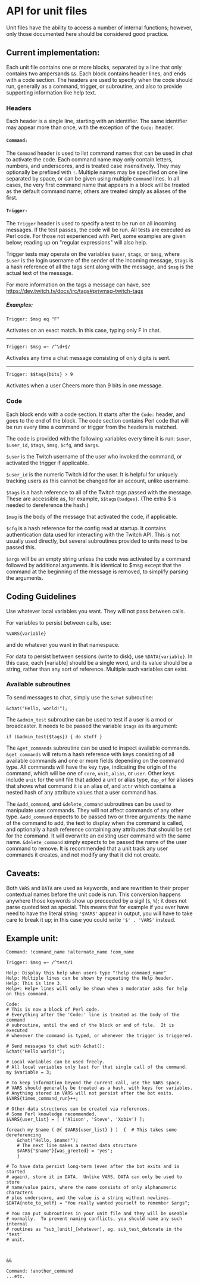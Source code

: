 # API for unit files

Unit files have the ability to access a number of internal functions;
however, only those documented here should be considered good practice.

## Current implementation:

Each unit file contains one or more blocks,
separated by a line that only contains two ampersands `&&`.
Each block contains header lines, and ends with a code section.
The headers are used to specify when the code should run,
generally as a command, trigger, or subroutine,
and also to provide supporting information like help text.


### Headers

Each header is a single line, starting with an identifier.
The same identifier may appear more than once,
with the exception of the `Code:` header.


#### `Command:`

The `Command` header is used to list command names
that can be used in chat to activate the code.
Each command name may only contain letters, numbers, and underscores,
and is treated case insensitively.
They may optionally be prefixed with `!`.
Multiple names may be specified on one line separated by space,
or can be given using multiple `Command` lines.
In all cases, the very first command name that appears in a block will be
treated as the default command name;
others are treated simply as aliases of the first.


#### `Trigger:`

The `Trigger` header is used to specify a test
to be run on all incoming messages.
If the test passes, the code will be run.
All tests are executed as Perl code.
For those not experienced with Perl, some examples are given below;
reading up on "regular expressions" will also help.

Trigger tests may operate on the variables `$user`, `$tags`, or `$msg`,
where `$user` is the login username of the sender of the incoming message,
`$tags` is a hash reference of all the tags sent along with the message,
and `$msg` is the actual text of the message.

For more information on the tags a message can have, see
https://dev.twitch.tv/docs/irc/tags#privmsg-twitch-tags


##### Examples:

    Trigger: $msg eq "F"

Activates on an exact match.  In this case, typing only F in chat.

----

    Trigger: $msg =~ /^\d+$/

Activates any time a chat message consisting of only digits is sent.

----

    Trigger: $$tags{bits} > 9

Activates when a user Cheers more than 9 bits in one message.





### Code

Each block ends with a code section.
It starts after the `Code:` header, and goes to the end of the block.
The code section contains Perl code that will be run
every time a command or trigger from the headers is matched.

The code is provided with the following variables every time it is run:
`$user`, `$user_id`, `$tags`, `$msg`, `$cfg`, and `$args`.

`$user` is the Twitch username of the user who invoked the command,
or activated the trigger if applicable.

`$user_id` is the numeric Twitch id for the user.  It is helpful for
uniquely tracking users as this cannot be changed for an account, unlike
username.

`$tags` is a hash reference to all of the Twitch tags passed with the message.
These are accessible as, for example, `$$tags{badges}`.
(The extra $ is needed to dereference the hash.)

`$msg` is the body of the message that activated the code, if applicable.

`$cfg` is a hash reference for the config read at startup.
It contains authentication data used for interacting with the Twitch API.
This is not usually used directly,
but several subroutines provided to units need to be passed this.

`$args` will be an empty string unless the code was activated by
a command followed by additional arguments.
It is identical to $msg except that the command at the beginning of the message
is removed, to simplify parsing the arguments.



## Coding Guidelines

Use whatever local variables you want.
They will not pass between calls.

For variables to persist between calls, use:

    %VARS{variable}

and do whatever you want in that namespace.

For data to persist between sessions (write to disk), use `%DATA{variable}`.
In this case, each [variable] should be a single word,
and its value should be a string, rather than any sort of reference.
Multiple such variables can exist.


### Available subroutines

To send messages to chat, simply use the `&chat` subroutine:

    &chat("Hello, world!");


The `&admin_test` subroutine can be used to test
if a user is a mod or broadcaster.
It needs to be passed the variable `$tags` as its argument:

    if (&admin_test{$tags}) { do stuff }


The `&get_commands` subroutine can be used to inspect available commands. 
`&get_commands` will return a hash reference with keys consisting of all
available commands and one or more fields depending on the command type. 
All commands will have the key `type`, indicating the origin of the
command, which will be one of `core`, `unit`, `alias`, or `user`.  Other
keys include `unit` for the unit file that added a unit or alias type,
`dup_of` for aliases that shows what command it is an alias of, and
`attr` which contains a nested hash of any attribute values that a user
command has.

The `&add_command`, and `&delete_command` subroutines can be used to
manipulate user commands.  They will not affect commands of any other
type.  `&add_command` expects to be passed two or three arguments: the
name of the command to add, the text to display when the command is
called, and optionally a hash reference containing any attributes that
should be set for the command.  It will overwrite an existing user
command with the same name.  `&delete_command` simply expects to be
passed the name of the user command to remove.  It is recommended that a
unit track any user commands it creates, and not modify any that it did
not create.



## Caveats:

Both `VARS` and `DATA` are used as keywords, and are rewritten to their
proper contextual names before the unit code is run.  This conversion
happens anywhere those keywords show up preceeded by a sigil (`$`, `%`);
it does not parse quoted text as special.  This means that for example if
you ever have need to have the literal string `'$VARS'` appear in output,
you will have to take care to break it up; in this case you could write
`'$' . 'VARS'` instead.


## Example unit:

    Command: !command_name !alternate_name !com_name
    
    Trigger: $msg =~ /^test/i
    
    Help: Display this help when users type "!help command_name"
    Help: Multiple lines can be shown by repeating the Help header.
    Help: This is line 3.
    Help+: Help+ lines will only be shown when a moderator asks for help on this command.
    
    Code:
    # This is now a block of Perl code.
    # Everything after the 'Code:' line is treated as the body of the command
    # subroutine, until the end of the block or end of file.  It is executed
    # whenever the command is typed, or whenever the trigger is triggered.
    
    # Send messages to chat with &chat():
    &chat("Hello world!");
    
    # Local variables can be used freely.
    # All local variables only last for that single call of the command.
    my $variable = 3;
    
    # To keep information beyond the current call, use the VARS space.
    # VARS should generally be treated as a hash, with keys for variables.
    # Anything stored in VARS will not persist after the bot exits.
    $VARS{times_command_run}++;
    
    # Other data structures can be created via references.
    # Some Perl knowledge recommended.
    $VARS{user_list} = [ ('Alison', 'Steve', 'Xobiv') ];
    
    foreach my $name ( @{ $VARS{user_list} } )  {  # This takes some dereferencing
        &chat("Hello, $name!");
        # The next line makes a nested data structure
        $VARS{"$name"}{was_greeted} = 'yes';
        }
    
    # To have data persist long-term (even after the bot exits and is started
    # again), store it in DATA.  Unlike VARS, DATA can only be used to store
    # name/value pairs, where the name consists of only alphanumeric characters
    # plus underscore, and the value is a string without newlines.
    $DATA{note_to_self} = "You really wanted yourself to remember $args";
    
    # You can put subroutines in your unit file and they will be useable
    # normally.  To prevent naming conflicts, you should name any such internal
    # routines as "sub_[unit]_[whatever], eg. sub_test_detonate in the 'test'
    # unit.



    &&
    
    Command: !another_command
    ...etc.
    





